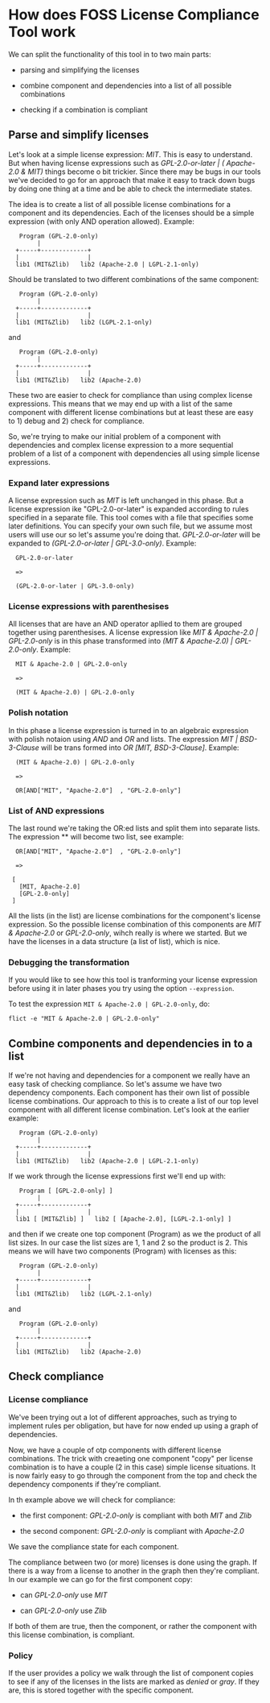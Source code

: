 <!--
SPDX-FileCopyrightText: 2020 Henrik Sandklef <hesa@sandklef.com>

SPDX-License-Identifier: GPL-3.0-or-later
-->

# How does FOSS License Compliance Tool work

We can split the functionality of this tool in to two main parts:

* parsing and simplifying the licenses

* combine component and dependencies into a list of all possible combinations

* checking if a combination is compliant

## Parse and simplify licenses

Let's look at a simple license expression: *MIT*. This is easy to
understand. But when having license expressions such as
*GPL-2.0-or-later | ( Apache-2.0 & MIT)* things become o bit
trickier. Since there may be bugs in our tools we've decided to go for
an approach that make it easy to track down bugs by doing one thing at
a time and be able to check the intermediate states.

The idea is to create a list of all possible license combinations for
a component and its dependencies. Each of the licenses should be a
simple expression (with only AND operation allowed). Example:

```
   Program (GPL-2.0-only)
        |
  +-----+-------------+
  |                   |
  lib1 (MIT&Zlib)   lib2 (Apache-2.0 | LGPL-2.1-only)
```

Should be translated to two different combinations of the same component:

```
   Program (GPL-2.0-only)
        |
  +-----+-------------+
  |                   |
  lib1 (MIT&Zlib)   lib2 (LGPL-2.1-only)
```

and 

```
   Program (GPL-2.0-only)
        |
  +-----+-------------+
  |                   |
  lib1 (MIT&Zlib)   lib2 (Apache-2.0)
```

These two are easier to check for compliance than using complex
license expressions. This means that we may end up with a list of the
same component with different license combinations but at least these
are easy to 1) debug and 2) check for compliance.

So, we're trying to make our initial problem of a component with
dependencies and complex license expression to a more sequential
problem of a list of a component with dependencies all using simple
license expressions.

### Expand later expressions

A license expression such as *MIT* is left unchanged in this
phase. But a license expression ike "GPL-2.0-or-later" is expanded
according to rules specified in a separate file. This tool comes with
a file that specifies some later definitions. You can specify your own
such file, but we assume most users will use our so let's assume
you're doing that. *GPL-2.0-or-later* will be expanded to
*(GPL-2.0-or-later | GPL-3.0-only)*. Example:

```
  GPL-2.0-or-later

  =>

  (GPL-2.0-or-later | GPL-3.0-only)
```

### License expressions with parenthesises 

All licenses that are have an AND operator apllied to them are grouped together using parenthesises. A license expression like *MIT & Apache-2.0 | GPL-2.0-only* is in this phase transformed into  *(MIT & Apache-2.0) | GPL-2.0-only*. Example:

```
  MIT & Apache-2.0 | GPL-2.0-only
 
  =>

  (MIT & Apache-2.0) | GPL-2.0-only
```

### Polish notation

In this phase a license expression is turned in to an algebraic expression with polish notaion using *AND* and *OR* and lists. The expression *MIT | BSD-3-Clause* will be trans formed into *OR [MIT, BSD-3-Clause]*. Example:

```
  (MIT & Apache-2.0) | GPL-2.0-only

  =>

  OR[AND["MIT", "Apache-2.0"]  , "GPL-2.0-only"]
```

### List of AND expressions

The last round we're taking the OR:ed lists and split them into separate lists. The expression ** will become two list, see example:

```
  OR[AND["MIT", "Apache-2.0"]  , "GPL-2.0-only"]

  => 

 [
   [MIT, Apache-2.0]
   [GPL-2.0-only]
 ]
```

All the lists (in the list) are license combinations for the
component's license expression. So the possible license combination of
this components are *MIT & Apache-2.0* or *GPL-2.0-only*, wihch really
is where we started. But we have the licenses in a data structure (a
list of list), which is nice.

### Debugging the transformation

If you would like to see how this tool is tranforming your license expression before using it in later phases you try using the option ```--expression```.

To test the expression ```MIT & Apache-2.0 | GPL-2.0-only```, do:

```
flict -e "MIT & Apache-2.0 | GPL-2.0-only"

```

## Combine components and dependencies in to a list

If we're not having and dependencies for a component we really have an
easy task of checking compliance. So let's assume we have two
dependency components. Each component has their own list of possible
license combinations. Our approach to this is to create a list of our
top level component with all different license combination. Let's look at the earlier example:

```
   Program (GPL-2.0-only)
        |
  +-----+-------------+
  |                   |
  lib1 (MIT&Zlib)   lib2 (Apache-2.0 | LGPL-2.1-only)
```

If we work through the license expressions first we'll end up with:

```
   Program [ [GPL-2.0-only] ]
        |
  +-----+-------------+
  |                   |
  lib1 [ [MIT&Zlib] ]   lib2 [ [Apache-2.0], [LGPL-2.1-only] ]
```

and then if we create one top component (Program) as we the product of all list sizes. In our case the list sizes are 1, 1 and 2 so the product is 2. This means we will have two components (Program) with licenses as this:

```
   Program (GPL-2.0-only)
        |
  +-----+-------------+
  |                   |
  lib1 (MIT&Zlib)   lib2 (LGPL-2.1-only)
```

and 

```
   Program (GPL-2.0-only)
        |
  +-----+-------------+
  |                   |
  lib1 (MIT&Zlib)   lib2 (Apache-2.0)
```

## Check compliance

### License compliance

We've been trying out a lot of different approaches, such as trying to
implement rules per obligation, but have for now ended up using a
graph of dependencies.

Now, we have a couple of otp components with different license
combinations. The trick with creaeting one component "copy" per
license combination is to have a couple (2 in this case) simple
license situations. It is now fairly easy to go through the component
from the top and check the dependency components if they're compliant.

In th example above we will check for compliance:

* the first component: *GPL-2.0-only* is compliant with both *MIT* and *Zlib*

* the second component: *GPL-2.0-only* is compliant with *Apache-2.0*

We save the compliance state for each component.

The compliance between two (or more) licenses is done using the
graph. If there is a way from a license to another in the graph then
they're compliant. In our example we can go for the first component
copy:

* can *GPL-2.0-only* use *MIT*

* can *GPL-2.0-only* use *Zlib*

If both of them are true, then the component, or rather the component with this license combination, is compliant.

### Policy

If the user provides a policy we walk through the list of component
copies to see if any of the licenses in the lists are marked as
*denied* or *gray*. If they are, this is stored together with the
specific component.